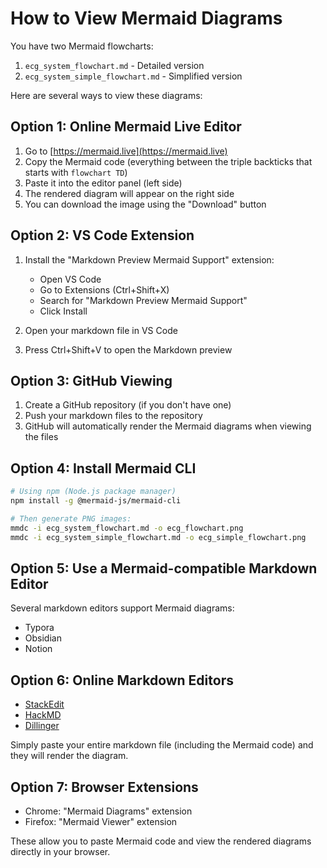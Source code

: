 # How to View Mermaid Diagrams

You have two Mermaid flowcharts:
1. `ecg_system_flowchart.md` - Detailed version
2. `ecg_system_simple_flowchart.md` - Simplified version

Here are several ways to view these diagrams:

## Option 1: Online Mermaid Live Editor

1. Go to [https://mermaid.live](https://mermaid.live)
2. Copy the Mermaid code (everything between the triple backticks that starts with `flowchart TD`)
3. Paste it into the editor panel (left side)
4. The rendered diagram will appear on the right side
5. You can download the image using the "Download" button

## Option 2: VS Code Extension

1. Install the "Markdown Preview Mermaid Support" extension:
   - Open VS Code
   - Go to Extensions (Ctrl+Shift+X)
   - Search for "Markdown Preview Mermaid Support"
   - Click Install

2. Open your markdown file in VS Code
3. Press Ctrl+Shift+V to open the Markdown preview

## Option 3: GitHub Viewing

1. Create a GitHub repository (if you don't have one)
2. Push your markdown files to the repository
3. GitHub will automatically render the Mermaid diagrams when viewing the files

## Option 4: Install Mermaid CLI

```bash
# Using npm (Node.js package manager)
npm install -g @mermaid-js/mermaid-cli

# Then generate PNG images:
mmdc -i ecg_system_flowchart.md -o ecg_flowchart.png
mmdc -i ecg_system_simple_flowchart.md -o ecg_simple_flowchart.png
```

## Option 5: Use a Mermaid-compatible Markdown Editor

Several markdown editors support Mermaid diagrams:
- Typora
- Obsidian
- Notion

## Option 6: Online Markdown Editors

- [StackEdit](https://stackedit.io/)
- [HackMD](https://hackmd.io/)
- [Dillinger](https://dillinger.io/)

Simply paste your entire markdown file (including the Mermaid code) and they will render the diagram.

## Option 7: Browser Extensions

- Chrome: "Mermaid Diagrams" extension
- Firefox: "Mermaid Viewer" extension

These allow you to paste Mermaid code and view the rendered diagrams directly in your browser. 